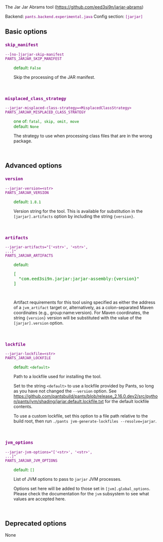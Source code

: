 
The Jar Jar Abrams tool (https://github.com/eed3si9n/jarjar-abrams)

Backend: <span style="color: purple"><code>pants.backend.experimental.java</code></span>
Config section: <span style="color: purple"><code>[jarjar]</code></span>

## Basic options

<div style="color: purple">

### `skip_manifest`

  <code>--[no-]jarjar-skip-manifest</code><br>
  <code>PANTS_JARJAR_SKIP_MANIFEST</code><br>
</div>
<div style="padding-left: 2em;">
<span style="color: green">default: <code>False</code></span>

<br>

Skip the processing of the JAR manifest.
</div>
<br>

<div style="color: purple">

### `misplaced_class_strategy`

  <code>--jarjar-misplaced-class-strategy=&lt;MisplacedClassStrategy&gt;</code><br>
  <code>PANTS_JARJAR_MISPLACED_CLASS_STRATEGY</code><br>
</div>
<div style="padding-left: 2em;">
<span style="color: green">one of: <code>fatal, skip, omit, move</code></span><br>
<span style="color: green">default: <code>None</code></span>

<br>

The strategy to use when processing class files that are in the wrong package.
</div>
<br>


## Advanced options

<div style="color: purple">

### `version`

  <code>--jarjar-version=&lt;str&gt;</code><br>
  <code>PANTS_JARJAR_VERSION</code><br>
</div>
<div style="padding-left: 2em;">
<span style="color: green">default: <code>1.8.1</code></span>

<br>

Version string for the tool. This is available for substitution in the `[jarjar].artifacts` option by including the string `{version}`.
</div>
<br>

<div style="color: purple">

### `artifacts`

  <code>--jarjar-artifacts=&quot;['&lt;str&gt;', '&lt;str&gt;', ...]&quot;</code><br>
  <code>PANTS_JARJAR_ARTIFACTS</code><br>
</div>
<div style="padding-left: 2em;">
<span style="color: green">default: <pre>[
  "com.eed3si9n.jarjar:jarjar-assembly:{version}"
]</pre></span>

<br>

Artifact requirements for this tool using specified as either the address of a `jvm_artifact` target or, alternatively, as a colon-separated Maven coordinates (e.g., group:name:version). For Maven coordinates, the string `{version}` version will be substituted with the value of the `[jarjar].version` option.
</div>
<br>

<div style="color: purple">

### `lockfile`

  <code>--jarjar-lockfile=&lt;str&gt;</code><br>
  <code>PANTS_JARJAR_LOCKFILE</code><br>
</div>
<div style="padding-left: 2em;">
<span style="color: green">default: <code>&lt;default&gt;</code></span>

<br>

Path to a lockfile used for installing the tool.

Set to the string `<default>` to use a lockfile provided by Pants, so long as you have not changed the `--version` option. See https://github.com/pantsbuild/pants/blob/release_2.16.0.dev2/src/python/pants/jvm/shading/jarjar.default.lockfile.txt for the default lockfile contents.

To use a custom lockfile, set this option to a file path relative to the build root, then run `./pants jvm-generate-lockfiles --resolve=jarjar`.
</div>
<br>

<div style="color: purple">

### `jvm_options`

  <code>--jarjar-jvm-options=&quot;['&lt;str&gt;', '&lt;str&gt;', ...]&quot;</code><br>
  <code>PANTS_JARJAR_JVM_OPTIONS</code><br>
</div>
<div style="padding-left: 2em;">
<span style="color: green">default: <code>[]</code></span>

<br>

List of JVM options to pass to `jarjar` JVM processes.

Options set here will be added to those set in `[jvm].global_options`. Please check the documentation for the `jvm` subsystem to see what values are accepted here.
</div>
<br>


## Deprecated options

None


